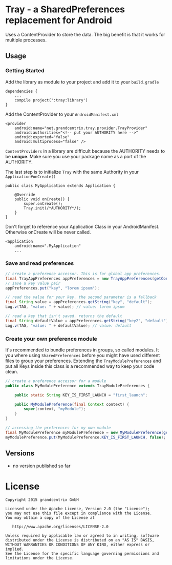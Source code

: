 # Tray - a SharedPreferences replacement for Android

Uses a ContentProvider to store the data. The big benefit is that it works for multiple processes.

## Usage

### Getting Started

Add the library as module to your project and add it to your `build.gradle`

```
dependencies {
    ...
    compile project(':tray:library')
}
```

Add the ContentProvider to your `AndroidManifest.xml`

```
<provider
    android:name="net.grandcentrix.tray.provider.TrayProvider"
    android:authorities="<!-- put your AUTHORITY here -->"
    android:exported="false"
    android:multiprocess="false" />
```

`ContentProviders` in a library are difficult because the AUTHORITY needs to be **unique**. Make sure you use your package name as a port of the AUTHORITY.

The last step is to initialize `Tray` with the same Authority in your `Application#onCreate()`

```
public class MyApplication extends Application {

    @Override
    public void onCreate() {
        super.onCreate();
        Tray.init(/*AUTHORITY*/);
    }
}
```

Don't forget to reference your Application Class in your AndroidManifest. Otherwise onCreate will be never called.

```
<application
    android:name=".MyApplication"
    ...
```

### Save and read preferences

```java
// create a preference accessor. This is for global app preferences.
final TrayAppPreferences appPreferences = new TrayAppPreferences(getContext());
// save a key value pair
appPreferences.put("key", "lorem ipsum");

// read the value for your key. the second parameter is a fallback
final String value = appPreferences.getString("key", "default");
Log.v(TAG, "value: " + value); // value: lorem ipsum

// read a key that isn't saved. returns the default
final String defaultValue = appPreferences.getString("key2", "default");
Log.v(TAG, "value: " + defaultValue); // value: default
```

### Create your own preference module

It's recommended to bundle preferences in groups, so called modules. It you where using `SharedPreferences` before you might have used different files to group your preferences. Extending the `TrayModulePreferences` and put all Keys inside this class is a recommended way to keep your code clean.

```java
// create a preference accessor for a module
public class MyModulePreference extends TrayModulePreferences {

    public static String KEY_IS_FIRST_LAUNCH = "first_launch";

    public MyModulePreference(final Context context) {
        super(context, "myModule");
    }
}
```

```java
// accessing the preferences for my own module
final MyModulePreference myModulePreference = new MyModulePreference(getContext());
myModulePreference.put(MyModulePreference.KEY_IS_FIRST_LAUNCH, false);
```


## Versions
- no version published so far


# License

```
Copyright 2015 grandcentrix GmbH

Licensed under the Apache License, Version 2.0 (the "License");
you may not use this file except in compliance with the License.
You may obtain a copy of the License at

   http://www.apache.org/licenses/LICENSE-2.0

Unless required by applicable law or agreed to in writing, software
distributed under the License is distributed on an "AS IS" BASIS,
WITHOUT WARRANTIES OR CONDITIONS OF ANY KIND, either express or implied.
See the License for the specific language governing permissions and
limitations under the License.
```